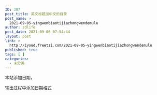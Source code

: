```yaml
---
ID: 387
post_title: 英文标题加中文的目录
post_name: >
  2021-09-05-yingwenbiaotijiazhongwendemulu
author: zdlife
post_date: 2021-09-06 07:54:44
layout: post
link: >
  http://iyoud.freetzi.com/2021-09-05-yingwenbiaotijiazhongwendemulu
published: true
tags: [ ]
categories:
  - 未分类
---
```

<!-- wp:paragraph -->

本站添加日期，

<!-- /wp:paragraph -->

<!-- wp:paragraph -->

输出过程中添加日期格式

<!-- /wp:paragraph -->